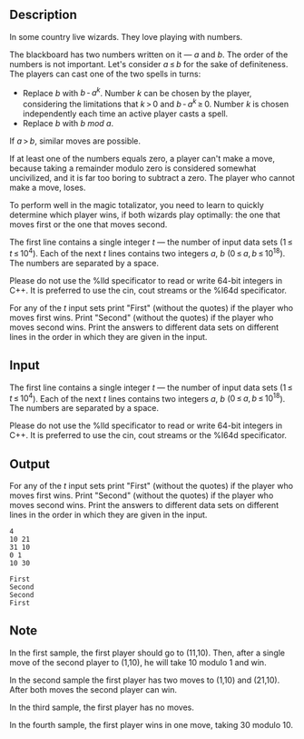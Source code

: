 ## Description

<div><p>In some country live wizards. They love playing with numbers. </p><p>The blackboard has two numbers written on it — <span class="tex-span"><i>a</i></span> and <span class="tex-span"><i>b</i></span>. The order of the numbers is not important. Let's consider <span class="tex-span"><i>a</i> ≤ <i>b</i></span> for the sake of definiteness. The players can cast one of the two spells in turns:</p><ul> <li> Replace <span class="tex-span"><i>b</i></span> with <span class="tex-span"><i>b</i> - <i>a</i><sup class="upper-index"><i>k</i></sup></span>. Number <span class="tex-span"><i>k</i></span> can be chosen by the player, considering the limitations that <span class="tex-span"><i>k</i> &gt; 0</span> and <span class="tex-span"><i>b</i> - <i>a</i><sup class="upper-index"><i>k</i></sup> ≥ 0</span>. Number <span class="tex-span"><i>k</i></span> is chosen independently each time an active player casts a spell. </li><li> Replace <span class="tex-span"><i>b</i></span> with <span class="tex-span"><i>b</i>&nbsp;<i>mod</i>&nbsp;<i>a</i></span>. </li></ul><p>If <span class="tex-span"><i>a</i> &gt; <i>b</i></span>, similar moves are possible.</p><p>If at least one of the numbers equals zero, a player can't make a move, because taking a remainder modulo zero is considered somewhat uncivilized, and it is far too boring to subtract a zero. The player who cannot make a move, loses.</p><p>To perform well in the magic totalizator, you need to learn to quickly determine which player wins, if both wizards play optimally: the one that moves first or the one that moves second.</p></div><div class="input-specification"><p>The first line contains a single integer <span class="tex-span"><i>t</i></span> — the number of input data sets (<span class="tex-span">1 ≤ <i>t</i> ≤ 10<sup class="upper-index">4</sup></span>). Each of the next <span class="tex-span"><i>t</i></span> lines contains two integers <span class="tex-span"><i>a</i></span>, <span class="tex-span"><i>b</i></span> (<span class="tex-span">0 ≤ <i>a</i>, <i>b</i> ≤ 10<sup class="upper-index">18</sup></span>). The numbers are separated by a space.</p><p>Please do not use the <span class="tex-font-style-tt">%lld</span> specificator to read or write 64-bit integers in С++. It is preferred to use the <span class="tex-font-style-tt">cin</span>, <span class="tex-font-style-tt">cout</span> streams or the <span class="tex-font-style-tt">%I64d</span> specificator.</p></div><div class="output-specification"><p>For any of the <span class="tex-span"><i>t</i></span> input sets print "<span class="tex-font-style-tt">First</span>" (without the quotes) if the player who moves first wins. Print "<span class="tex-font-style-tt">Second</span>" (without the quotes) if the player who moves second wins. Print the answers to different data sets on different lines in the order in which they are given in the input. </p></div>

## Input

<p>The first line contains a single integer <span class="tex-span"><i>t</i></span> — the number of input data sets (<span class="tex-span">1 ≤ <i>t</i> ≤ 10<sup class="upper-index">4</sup></span>). Each of the next <span class="tex-span"><i>t</i></span> lines contains two integers <span class="tex-span"><i>a</i></span>, <span class="tex-span"><i>b</i></span> (<span class="tex-span">0 ≤ <i>a</i>, <i>b</i> ≤ 10<sup class="upper-index">18</sup></span>). The numbers are separated by a space.</p><p>Please do not use the <span class="tex-font-style-tt">%lld</span> specificator to read or write 64-bit integers in С++. It is preferred to use the <span class="tex-font-style-tt">cin</span>, <span class="tex-font-style-tt">cout</span> streams or the <span class="tex-font-style-tt">%I64d</span> specificator.</p>

## Output

<p>For any of the <span class="tex-span"><i>t</i></span> input sets print "<span class="tex-font-style-tt">First</span>" (without the quotes) if the player who moves first wins. Print "<span class="tex-font-style-tt">Second</span>" (without the quotes) if the player who moves second wins. Print the answers to different data sets on different lines in the order in which they are given in the input. </p>





```input1
4
10 21
31 10
0 1
10 30

```




```output1
First
Second
Second
First

```



## Note

<p>In the first sample, the first player should go to (11,10). Then, after a single move of the second player to (1,10), he will take 10 modulo 1 and win.</p><p>In the second sample the first player has two moves to (1,10) and (21,10). After both moves the second player can win.</p><p>In the third sample, the first player has no moves.</p><p>In the fourth sample, the first player wins in one move, taking 30 modulo 10.</p>
